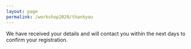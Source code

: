 ```yaml
---
layout: page
permalink: /workshop2020/thankyou
---
```


We have received your details and will contact you within the next days to confirm your registration.


